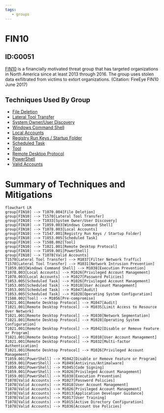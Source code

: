 ```yaml
---
tags:
   - groups
---
```

# FIN10
## ID:G0051
[FIN10](groups/G0051) is a financially motivated threat group that has targeted organizations in North America since at least 2013 through 2016. The group uses stolen data exfiltrated from victims to extort organizations. (Citation: FireEye FIN10 June 2017)
## Techniques Used By Group
* [File Deletion](techniques/T1070/004)
* [Lateral Tool Transfer](techniques/T1570)
* [System Owner/User Discovery](techniques/T1033)
* [Windows Command Shell](techniques/T1059/003)
* [Local Accounts](techniques/T1078/003)
* [Registry Run Keys / Startup Folder](techniques/T1547/001)
* [Scheduled Task](techniques/T1053/005)
* [Tool](techniques/T1588/002)
* [Remote Desktop Protocol](techniques/T1021/001)
* [PowerShell](techniques/T1059/001)
* [Valid Accounts](techniques/T1078)

# Summary of Techniques and Mitigations
```mermaid
flowchart LR
group[FIN10] --> T1070.004[File Deletion]
group[FIN10] --> T1570[Lateral Tool Transfer]
group[FIN10] --> T1033[System Owner/User Discovery]
group[FIN10] --> T1059.003[Windows Command Shell]
group[FIN10] --> T1078.003[Local Accounts]
group[FIN10] --> T1547.001[Registry Run Keys / Startup Folder]
group[FIN10] --> T1053.005[Scheduled Task]
group[FIN10] --> T1588.002[Tool]
group[FIN10] --> T1021.001[Remote Desktop Protocol]
group[FIN10] --> T1059.001[PowerShell]
group[FIN10] --> T1078[Valid Accounts]
T1570[Lateral Tool Transfer] --> M1037[Filter Network Traffic]
T1570[Lateral Tool Transfer] --> M1031[Network Intrusion Prevention]
T1059.003[Windows Command Shell] --> M1038[Execution Prevention]
T1078.003[Local Accounts] --> M1026[Privileged Account Management]
T1078.003[Local Accounts] --> M1027[Password Policies]
T1053.005[Scheduled Task] --> M1026[Privileged Account Management]
T1053.005[Scheduled Task] --> M1018[User Account Management]
T1053.005[Scheduled Task] --> M1047[Audit]
T1053.005[Scheduled Task] --> M1028[Operating System Configuration]
T1588.002[Tool] --> M1056[Pre-compromise]
T1021.001[Remote Desktop Protocol] --> M1047[Audit]
T1021.001[Remote Desktop Protocol] --> M1035[Limit Access to Resource Over Network]
T1021.001[Remote Desktop Protocol] --> M1030[Network Segmentation]
T1021.001[Remote Desktop Protocol] --> M1028[Operating System Configuration]
T1021.001[Remote Desktop Protocol] --> M1042[Disable or Remove Feature or Program]
T1021.001[Remote Desktop Protocol] --> M1018[User Account Management]
T1021.001[Remote Desktop Protocol] --> M1032[Multi-factor Authentication]
T1021.001[Remote Desktop Protocol] --> M1026[Privileged Account Management]
T1059.001[PowerShell] --> M1042[Disable or Remove Feature or Program]
T1059.001[PowerShell] --> M1049[Antivirus/Antimalware]
T1059.001[PowerShell] --> M1045[Code Signing]
T1059.001[PowerShell] --> M1026[Privileged Account Management]
T1059.001[PowerShell] --> M1038[Execution Prevention]
T1078[Valid Accounts] --> M1027[Password Policies]
T1078[Valid Accounts] --> M1018[User Account Management]
T1078[Valid Accounts] --> M1026[Privileged Account Management]
T1078[Valid Accounts] --> M1013[Application Developer Guidance]
T1078[Valid Accounts] --> M1017[User Training]
T1078[Valid Accounts] --> M1015[Active Directory Configuration]
T1078[Valid Accounts] --> M1036[Account Use Policies]
```
